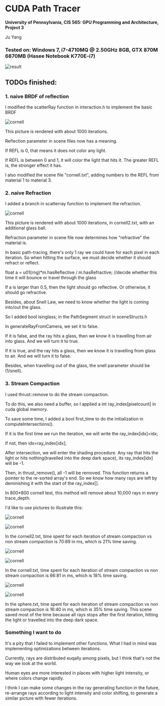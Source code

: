 CUDA Path Tracer
================

**University of Pennsylvania, CIS 565: GPU Programming and Architecture, Project 3**

Ju Yang 

### Tested on: Windows 7, i7-4710MQ @ 2.50GHz 8GB, GTX 870M 6870MB (Hasee Notebook K770E-i7)
![result](pic/aaa.gif)

## TODOs finished: 
  ### 1. naive BRDF of reflection

  I modified the scatterRay function in interaction.h to implement the basic BRDF

  ![cornell](pic/cornell.2017-10-02_07-42-05z.1009samp.png)

  This picture is rendered with about 1000 iterations. 

  Reflection parameter in scene files now has a meaning. 

  If REFL is 0, that means it does not color any light. 

  If REFL is between 0 and 1, it will color the light that hits it. The greater REFL is, the stronger effect it has.

  I also modified the scene file "cornell.txt", adding numbers to the REFL from material 1 to material 3.

  ### 2. naive Refraction

  I added a branch in scatterray function to implement the refraction. 

  ![cornell](pic/cornell.2017-10-02_07-17-23z.2422samp.png)

  This picture is rendered with about 1000 iterations, in cornell2.txt, with an additional glass ball. 

  Refraction parameter in scene file now determines how "refractive" the material is. 

  In basic path-tracing, there's only 1 ray we could have for each pixel in each iteration. So when hitting the surface, we must decide whether it should refract or reflect. 

  float a = u01(rng)*m.hasReflective / m.hasRefractive; //decide whether this time it will bounce or travel through the glass

  If a is larger than 0.5, then the light should go reflective. Or otherwise, it should go refractive. 

  Besides, about Snell Law, we need to know whether the light is coming into/out the glass. 

  So I added bool isinglass; in the PathSegment struct in sceneStructs.h 

  In generateRayFromCamera, we set it to false. 

  If it is false, and the ray hits a glass, then we know it is travelling from air into glass. And we will turn it to true.

  If it is true, and the ray hits a glass, then we know it is travelling from glass to air. And we will turn it to false.

  Besides, when travelling out of the glass, the snell parameter should be (1/snell).

  ### 3. Stream Compaction
  
  I used thrust::remove to do the stream compaction. 
  
  To do this, we also need a buffer, so I applied a int ray_index[pixelcount] in cuda global memory.
  
  To save some time, I added a bool first_time to do the initialization in computeIntersections(). 
  
  If it is the first time we run the iteration, we will write the ray_index[idx]=idx;
  
  If not, then idx=ray_index[idx];
  
  After intersection, we will enter the shading procedure. Any ray that hits the light or hits nothing(travelled into the deep dark space), its ray_index[idx] will be -1.
  
  Then, in thrust_remove(), all -1 will be removed. This function returns a pointer to the re-sorted array's end. So we know how many rays are left by deminishing it with the start of the ray_index[].
  
  In 800*800 cornell test, this method will remove about 10,000 rays in every trace_depth. 
  
  I'd like to use pictures to illustrate this: 
  
  ![cornell](pic/No_stream_compaction.png)
  
  ![cornell](pic/With_stream_compaction.png)
  
  In the cornell2.txt, time spent for each iteration of stream compaction vs non stream compaction is 70:89 in ms, which is 21% time saving. 
    
  ![cornell](pic/no_comp_con.png)
  
  ![cornell](pic/comp_con.png)
  
  In the cornell.txt, time spent for each iteration of stream compaction vs non stream compaction is 66:81 in ms, which is 18% time saving. 
   
  ![cornell](pic/no_comp_light.png)
  
  ![cornell](pic/comp_light.png)
  
  In the sphere.txt, time spent for each iteration of stream compaction vs non stream compaction is 16:40 in ms, which is 35% time saving. This scene saved most of the time because all rays stops after the first iteration, hitting the light or travelled into the deep dark space. 
  
  
  ### Something I want to do
  It's a pity that I failed to implement other functions. What I had in mind was implementing optimizations between iterations. 
  
  Currently, rays are distributed euqally among pixels, but I think that's not the way we look at the world. 
  
  Human eyes are more interested in places with higher light intensity, or where colors change rapidly. 
  
  I think I can make some changes in the ray generating function in the future, re-arrange rays according to light intensity and color shifting, to generate a similar picture with fewer iterations. 

